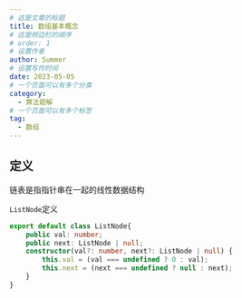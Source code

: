 ```yaml
---
# 这是文章的标题
title: 数组基本概念
# 这是侧边栏的顺序
# order: 1
# 设置作者
author: Summer
# 设置写作时间
date: 2023-05-05
# 一个页面可以有多个分类
category:
  - 算法题解
# 一个页面可以有多个标签
tag:
  - 数组
---
```



## 定义

链表是指指针串在一起的线性数据结构

`ListNode`定义

```typescript
export default class ListNode{
    public val: number;
    public next: ListNode | null;
    constructor(val?: number, next?: ListNode | null) {
        this.val = (val === undefined ? 0 : val);
        this.next = (next === undefined ? null : next);
    }
}
```